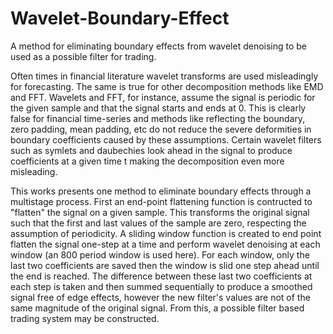 # Wavelet-Boundary-Effect
A method for eliminating boundary effects from wavelet denoising to be used as a possible filter for trading.

Often times in financial literature wavelet transforms are used misleadingly for forecasting. The same is true for other decomposition methods like EMD and FFT. Wavelets and FFT, for instance, assume the signal is periodic for the given sample and that the signal starts and ends at 0. This is clearly false for financial time-series and methods like reflecting the boundary, zero padding, mean padding, etc do not reduce the severe deformities in boundary coefficients caused by these assumptions. Certain wavelet filters such as symlets and daubechies look ahead in the signal to produce coefficients at a given time t making the decomposition even more misleading. 

This works presents one method to eliminate boundary effects through a multistage process. First an end-point flattening function is contructed to "flatten" the signal on a given sample. This transforms the original signal such that the first and last values of the sample are zero, respecting the assumption of periodicity. A sliding window function is created to end point flatten the signal one-step at a time and perform wavelet denoising at each window (an 800 period window is used here). For each window, only the last two coefficients are saved then the window is slid one step ahead until the end is reached. The difference between these last two coefficients at each step is taken and then summed sequentially to produce a smoothed signal free of edge effects, however the new filter's values are not of the same magnitude of the original signal. From this, a possible filter based trading system may be constructed.
